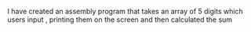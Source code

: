I have created an assembly program that takes an array of 5 digits which users input , printing them on the screen and then calculated the sum
